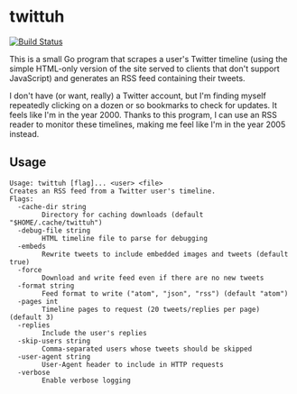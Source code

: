 # twittuh

[![Build Status](https://travis-ci.org/derat/twittuh.svg?branch=master)](https://travis-ci.org/derat/twittuh)

This is a small Go program that scrapes a user's Twitter timeline (using the
simple HTML-only version of the site served to clients that don't support
JavaScript) and generates an RSS feed containing their tweets.

I don't have (or want, really) a Twitter account, but I'm finding myself
repeatedly clicking on a dozen or so bookmarks to check for updates. It feels
like I'm in the year 2000. Thanks to this program, I can use an RSS reader to
monitor these timelines, making me feel like I'm in the year 2005 instead.

## Usage

```
Usage: twittuh [flag]... <user> <file>
Creates an RSS feed from a Twitter user's timeline.
Flags:
  -cache-dir string
        Directory for caching downloads (default "$HOME/.cache/twittuh")
  -debug-file string
        HTML timeline file to parse for debugging
  -embeds
        Rewrite tweets to include embedded images and tweets (default true)
  -force
        Download and write feed even if there are no new tweets
  -format string
        Feed format to write ("atom", "json", "rss") (default "atom")
  -pages int
        Timeline pages to request (20 tweets/replies per page) (default 3)
  -replies
        Include the user's replies
  -skip-users string
        Comma-separated users whose tweets should be skipped
  -user-agent string
        User-Agent header to include in HTTP requests
  -verbose
        Enable verbose logging
```
